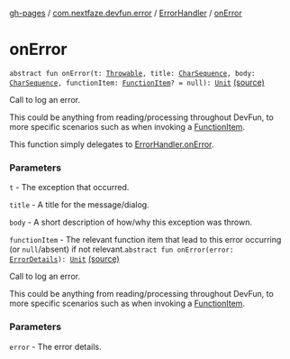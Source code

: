 [gh-pages](../../index.md) / [com.nextfaze.devfun.error](../index.md) / [ErrorHandler](index.md) / [onError](./on-error.md)

# onError

`abstract fun onError(t: `[`Throwable`](https://kotlinlang.org/api/latest/jvm/stdlib/kotlin/-throwable/index.html)`, title: `[`CharSequence`](https://kotlinlang.org/api/latest/jvm/stdlib/kotlin/-char-sequence/index.html)`, body: `[`CharSequence`](https://kotlinlang.org/api/latest/jvm/stdlib/kotlin/-char-sequence/index.html)`, functionItem: `[`FunctionItem`](../../com.nextfaze.devfun.core/-function-item/index.md)`? = null): `[`Unit`](https://kotlinlang.org/api/latest/jvm/stdlib/kotlin/-unit/index.html) [(source)](https://github.com/NextFaze/dev-fun/tree/master/devfun/src/main/java/com/nextfaze/devfun/error/Handler.kt#L84)

Call to log an error.

This could be anything from reading/processing throughout DevFun, to more specific scenarios such as when
invoking a [FunctionItem](../../com.nextfaze.devfun.core/-function-item/index.md).

This function simply delegates to [ErrorHandler.onError](./on-error.md).

### Parameters

`t` - The exception that occurred.

`title` - A title for the message/dialog.

`body` - A short description of how/why this exception was thrown.

`functionItem` - The relevant function item that lead to this error occurring (or `null`/absent) if not relevant.`abstract fun onError(error: `[`ErrorDetails`](../-error-details/index.md)`): `[`Unit`](https://kotlinlang.org/api/latest/jvm/stdlib/kotlin/-unit/index.html) [(source)](https://github.com/NextFaze/dev-fun/tree/master/devfun/src/main/java/com/nextfaze/devfun/error/Handler.kt#L94)

Call to log an error.

This could be anything from reading/processing throughout DevFun, to more specific scenarios such as when
invoking a [FunctionItem](../../com.nextfaze.devfun.core/-function-item/index.md).

### Parameters

`error` - The error details.